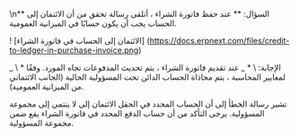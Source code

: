 \n** السؤال: ** عند حفظ فاتورة الشراء ، أتلقى رسالة تحقق من أن الائتمان إلى الحساب يجب أن يكون حسابًا في الميزانية العمومية.

! [الائتمان إلى الحساب في فاتورة الشراء] (https://docs.erpnext.com/files/credit-to-ledger-in-purchase-invoice.png)

_ \ * الإجابة: \ * _ عند تقديم فاتورة الشراء ، يتم تحديث المدفوعات تجاه المورد. وفقًا لمعايير المحاسبة ، يتم محاذاة الحساب الدائن تحت المسؤولية الحالية (الجانب الائتماني من الميزانية العمومية).

تشير رسالة الخطأ إلى أن الحساب المحدد في الحقل الائتمان إلى لا ينتمي إلى مجموعة المسؤولية. يرجى التأكد من أن حساب الدفع المحدد في فاتورة الشراء يقع ضمن مجموعة المسؤولية.